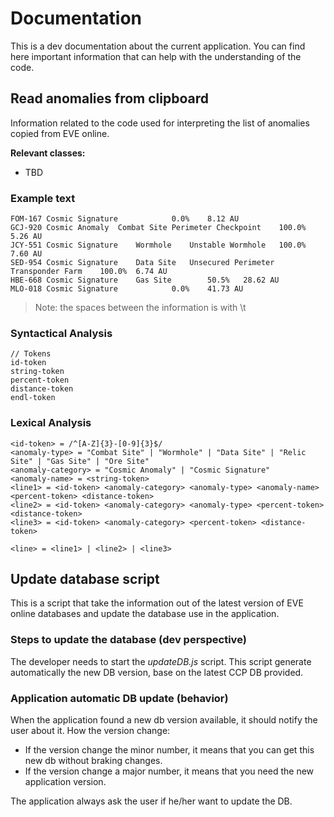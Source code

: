 # Documentation

This is a dev documentation about the current application. You can find here important information that can help with the understanding of the code.

## Read anomalies from clipboard

Information related to the code used for interpreting the list of anomalies copied from EVE online.

**Relevant classes:**

- TBD

### Example text

```
FOM-167	Cosmic Signature			0.0%	8.12 AU
GCJ-920	Cosmic Anomaly	Combat Site	Perimeter Checkpoint	100.0%	5.26 AU
JCY-551	Cosmic Signature	Wormhole	Unstable Wormhole	100.0%	7.60 AU
SED-954	Cosmic Signature	Data Site	Unsecured Perimeter Transponder Farm 	100.0%	6.74 AU
HBE-668	Cosmic Signature	Gas Site		50.5%	28.62 AU
MLO-018	Cosmic Signature			0.0%	41.73 AU
```

> Note: the spaces between the information is with \t

### Syntactical Analysis

```
// Tokens
id-token
string-token
percent-token
distance-token
endl-token
```

### Lexical Analysis

```
<id-token> = /^[A-Z]{3}-[0-9]{3}$/
<anomaly-type> = "Combat Site" | "Wormhole" | "Data Site" | "Relic Site" | "Gas Site" | "Ore Site"
<anomaly-category> = "Cosmic Anomaly" | "Cosmic Signature"
<anomaly-name> = <string-token>
<line1> = <id-token> <anomaly-category> <anomaly-type> <anomaly-name> <percent-token> <distance-token>
<line2> = <id-token> <anomaly-category> <anomaly-type> <percent-token> <distance-token>
<line3> = <id-token> <anomaly-category> <percent-token> <distance-token>

<line> = <line1> | <line2> | <line3>
```

## Update database script

This is a script that take the information out of the latest version of EVE online databases and update the database use in the application.

### Steps to update the database (dev perspective)

The developer needs to start the *updateDB.js* script. This script generate automatically the new DB version, base on the latest CCP DB provided.

### Application automatic DB update (behavior)

When the application found a new db version available, it should notify the user about it.
How the version change:

- If the version change the minor number, it means that you can get this new db without braking changes.
- If the version change a major number, it means that you need the new application version.

The application always ask the user if he/her want to update the DB.
